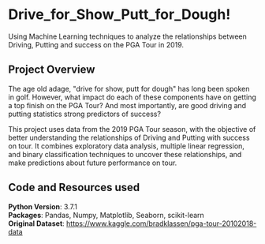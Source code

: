 # Drive_for_Show_Putt_for_Dough!
Using Machine Learning techniques to analyze the relationships between Driving, Putting and success on the PGA Tour in 2019.

## Project Overview
The age old adage, "drive for show, putt for dough" has long been spoken in golf. However, what impact do each of these components have on getting a top finish on the PGA Tour? And most importantly, are good driving and putting statistics strong predictors of success?

This project uses data from the 2019 PGA Tour season, with the objective of better understanding the relationships of Driving and Putting with success on tour. It combines exploratory data analysis, multiple linear regression, and binary classification techniques to uncover these relationships, and make predictions about future performance on tour.
 
 ## Code and Resources used
 **Python Version**: 3.7.1
<br>
**Packages**: Pandas, Numpy, Matplotlib, Seaborn, scikit-learn
 <br>
 **Original Dataset**: https://www.kaggle.com/bradklassen/pga-tour-20102018-data
